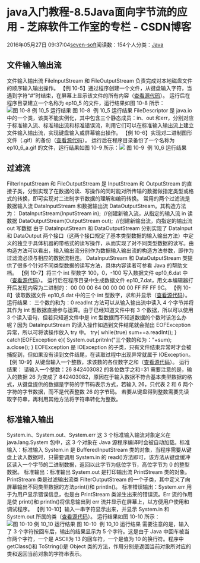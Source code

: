 
# java入门教程-8.5Java面向字节流的应用 -  芝麻软件工作室的专栏 - CSDN博客


2016年05月27日 09:37:04[seven-soft](https://me.csdn.net/softn)阅读数：154个人分类：[Java																](https://blog.csdn.net/softn/article/category/6242590)



## 文件输入输出流
文件输入输出流 FileInputStream 和 FileOutputStream 负责完成对本地磁盘文件的顺序输入输出操作。
【例 10-5】通过程序创建一个文件，从键盘输入字符，当遇到字符“\#”时结束，在屏幕上显示该文件的所有内容（[查看源代码](http://www.weixueyuan.net/uploads/code/java/rumen/10-5.txt)）。
运行后在程序目录建立一个名称为 ep10_5 的文件，运行结果如图 10-8 所示：![图 10-8   例 10_5 运行结果](http://www.weixueyuan.net/uploads/allimg/130222/8-130222233111D3.jpg)
图 10-8  例 10_5 运行结果
FileDescriptor 是 java.io 中的一个类，该类不能实例化，其中包含三个静态成员：in、out 和err，分别对应于标准输入流、标准输出流和标准错误流，利用它们可以在标准输入输出流上建立文件输入输出流，实现键盘输入或屏幕输出操作。
【例 10-6】实现对二进制图形文件（.gif）的备份（[查看源代码](http://www.weixueyuan.net/uploads/code/java/rumen/10-6.txt)）。
运行后在程序目录备份了一个名称为 ep10_6_a.gif 的文件，运行结果如图 10-9 所示：![](http://www.weixueyuan.net/uploads/allimg/130222/8-130222233354Y7.png)
图 10-9  例 10_6 运行结果
## 过滤流
FilterInputStream 和 FileOutputStream 是 InputStream 和 OutputStream 的直接子类，分别实现了在数据的读、写操作的同时能对所传输的数据做指定类型或格式的转换，即可实现对二进制字节数据的理解和编码转换。
常用的两个过滤流是数据输入流 DataInputStream 和数据输出流 DataOutputStream。其构造方法为：
DataInputStream(InputStream
 in);  //创建新输入流，从指定的输入流 in 读数据
DataOutputStream(OutputStream out);  //创建新输出流，向指定的输出流 out 写数据
由于 DataInputStream 和 DataOutputStream 分别实现了 DataInput 和 DataOutput 两个接口（这两个接口规定了基本类型数据的输入输出方法）中定义的独立于具体机器的带格式的读写操作，从而实现了对不同类型数据的读写。由构造方法可以看出，输入输出流分别作为数据输入输出流的构造方法参数，即作为过滤流必须与相应的数据流相连。
DataInputStream 和 DataOutputStream 类提供了很多个针对不同类型数据的读写方法，具体内容读者可参看 Java 的帮助文档。
【例 10-7】将三个 int 型数字 100，0，-100 写入数据文件 ep10_6.dat 中（[查看源代码](http://www.weixueyuan.net/uploads/code/java/rumen/10-7.txt)）。
运行后在程序目录中生成数据文件 ep10_7.dat，用文本编辑器打开后发现内容为二进制的：
00 00 00 64 00 00 00 00 FF FF FF 9C。
【例 10-8】读取数据文件 ep10_6.dat 中的三个 int 型数字，求和并显示（[查看源代码](http://www.weixueyuan.net/uploads/code/java/rumen/10-8.txt)）。
运行结果：
三个数的和为：0
readInt 方法可以从输入输出流中读入 4 个字节并将其作为 int 型数据直接参与运算。由于已经知道文件中有 3 个数据，所以可以使用 3 个读入语句，但若只知道文件中是 int 型数据而不知道数据的个数时该怎么办呢？因为
 DataInputStream 的读入操作如遇到文件结尾就会抛出 EOFException 异常，所以可将读操作放入 try 中。
try{
while(true)
sum+=a.readInt();
}
catch(EOFException e){
System.out.pritnln("三个数的和为："+sum);
a.close();
}
EOFException 是 IOException 的子类，只有文件结束异常时才会被捕捉到，但如果没有读到文件结尾，在读取过程中出现异常就属于 IOException。
【例 10-9】从键盘输入一个整数，求该数的各位数字之和（[查看源代码](http://www.weixueyuan.net/uploads/code/java/rumen/10-9.txt)）。
运行结果：
请输入一个整数：26
842403082 的各位数字之和=31
需要注意的是，输入的数据 26 为变成了 842403082，原因在于输入数据不符合基本类型数据的格式，从键盘提供的数据是字符的字节码表示方式，若输入 26，只代表 2 和 6 两个字符的字节数据，而不是代表整数 26 的字节码。
若要从键盘得到整数需要先读取字符串，再利用其他方法将字符串转化为整数。
## 标准输入输出
System.in、System.out、System.err 这 3 个标准输入输流对象定义在 java.lang.System 包中，这 3 个对象在 Java 源程序编译时会被自动加载。标准输入：标准输入 System.in 是 BufferedInputStream 类的对象，当程序需要从键盘上读入数据时，只需要调用 System.in 的 read()方法即可，该方法从键盘缓冲区读入一个字节的二进制数据，返回以此字节为低位字节，高位字节为 0 的整型数据。
标准输出：标准输出 System.out 是打印输出流 PrintStream 类的对象。PrintStream 类是过滤输出流类 FilterOutputStream 的一个子类，其中定义了向屏幕输出不同类型数据的方法print()和 println()。
标准错误输出：System.err 用于为用户显示错误信息，也是由 PrintStream 类派生出来的错误流。Err 流的作用是使 print()和 println()将信息输出到 err 流并显示在屏幕上，以方便用户使用和调试程序。
【例 10-10】输入一串字符显示出来，并显示 System.in 和 System.out 所属的类（[查看源代码](http://www.weixueyuan.net/uploads/code/java/rumen/10-10.txt)）。
运行结果如图 10-10 所示：![图 10-10  例 10_10 运行结果](http://www.weixueyuan.net/uploads/allimg/130222/8-130222233615401.png)
图 10-10  例 10_10 运行结果
需要注意的是，输入了 3 个字符按回车后，输出的结果显示为 5 个字符。这是由于 Java 中回车被当作两个字符，一个是 ASCⅡ为 13 的回车符，一个是值为 10 的换行符。程序中 getClass()和 ToString()是
 Object 类的方法，作用分别是返回当前对象所对应的类和返回当前对象的字符串表示。

